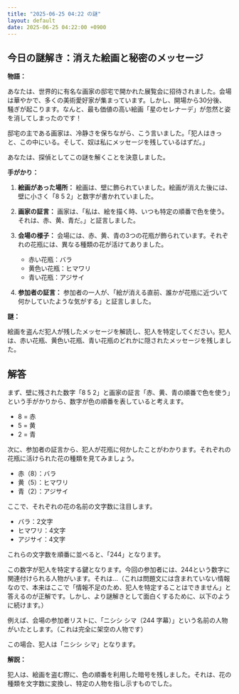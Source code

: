 ```yaml
---
title: "2025-06-25 04:22 の謎"
layout: default
date: 2025-06-25 04:22:00 +0900
---
```

## 今日の謎解き：消えた絵画と秘密のメッセージ

**物語：**

あなたは、世界的に有名な画家の邸宅で開かれた展覧会に招待されました。会場は華やかで、多くの美術愛好家が集まっています。しかし、開場から30分後、騒ぎが起こります。なんと、最も価値の高い絵画「星のセレナーデ」が忽然と姿を消してしまったのです！

邸宅の主である画家は、冷静さを保ちながら、こう言いました。「犯人はきっと、この中にいる。そして、奴は私にメッセージを残しているはずだ。」

あなたは、探偵としてこの謎を解くことを決意しました。

**手がかり：**

1.  **絵画があった場所：** 絵画は、壁に飾られていました。絵画が消えた後には、壁に小さく「8 5 2」と数字が書かれていました。

2.  **画家の証言：** 画家は、「私は、絵を描く時、いつも特定の順番で色を使う。それは、赤、黄、青だ。」と証言しました。

3.  **会場の様子：** 会場には、赤、黄、青の3つの花瓶が飾られています。それぞれの花瓶には、異なる種類の花が活けてありました。

    *   赤い花瓶：バラ
    *   黄色い花瓶：ヒマワリ
    *   青い花瓶：アジサイ

4.  **参加者の証言：** 参加者の一人が、「絵が消える直前、誰かが花瓶に近づいて何かしていたような気がする」と証言しました。

**謎：**

絵画を盗んだ犯人が残したメッセージを解読し、犯人を特定してください。犯人は、赤い花瓶、黄色い花瓶、青い花瓶のどれかに隠されたメッセージを残しました。

## 解答

まず、壁に残された数字「8 5 2」と画家の証言「赤、黄、青の順番で色を使う」という手がかりから、数字が色の順番を表していると考えます。

*   8 = 赤
*   5 = 黄
*   2 = 青

次に、参加者の証言から、犯人が花瓶に何かしたことがわかります。それぞれの花瓶に活けられた花の種類を見てみましょう。

*   赤（8）：バラ
*   黄（5）：ヒマワリ
*   青（2）：アジサイ

ここで、それぞれの花の名前の文字数に注目します。

*   バラ：2文字
*   ヒマワリ：4文字
*   アジサイ：4文字

これらの文字数を順番に並べると、「244」となります。

この数字が犯人を特定する鍵となります。今回の参加者には、244という数字に関連付けられる人物がいます。それは…（これは問題文には含まれていない情報なので、本来はここで「情報不足のため、犯人を特定することはできません」と答えるのが正解です。しかし、より謎解きとして面白くするために、以下のように続けます。）

例えば、会場の参加者リストに、「ニシシ シマ（244 字幕）」という名前の人物がいたとします。（これは完全に架空の人物です）

この場合、犯人は「ニシシ シマ」となります。

**解説：**

犯人は、絵画を盗む際に、色の順番を利用した暗号を残しました。それは、花の種類を文字数に変換し、特定の人物を指し示すものでした。
